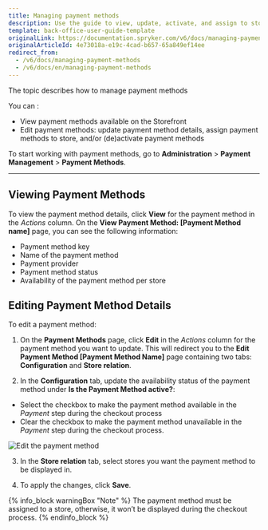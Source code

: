 ```yaml
---
title: Managing payment methods
description: Use the guide to view, update, activate, and assign to stores payment methods in the Back Office.
template: back-office-user-guide-template
originalLink: https://documentation.spryker.com/v6/docs/managing-payment-methods
originalArticleId: 4e73018a-e19c-4cad-b657-65a849ef14ee
redirect_from:
  - /v6/docs/managing-payment-methods
  - /v6/docs/en/managing-payment-methods
---
```


The topic describes how to manage payment methods

You can :
* View payment methods available on the Storefront
* Edit payment methods: update payment method details, assign payment methods to store, and/or (de)activate payment methods


To start working with payment methods, go to **Administration** > **Payment Management** > **Payment Methods**.
***
## Viewing Payment Methods
To view the payment method details, click **View** for the payment method in the *Actions* column. On the **View Payment Method: [Payment Method name]** page, you can see the following information:

* Payment method key
* Name of the payment method
* Payment provider
* Payment method status
* Availability of the payment method per store



## Editing Payment Method Details
To edit a payment method:

1. On the **Payment Methods** page, click **Edit** in the *Actions* column for the payment method you want to update. This will redirect you to the **Edit Payment Method [Payment Method Name]** page containing two tabs: **Configuration** and **Store relation**.

2. In the **Configuration** tab, update the availability status of the payment method under **Is the Payment Method active?**:
* Select the checkbox to make the payment method available in the *Payment* step during the checkout process
* Clear the checkbox to make the payment method unavailable in the *Payment* step during the checkout process.

![Edit the payment method](https://spryker.s3.eu-central-1.amazonaws.com/docs/User+Guides/Back+Office+User+Guides/Administration/Payment+Management/Payment+Methods/Managing+Payment+Methods/edit-payment-method.png) 

3. In the **Store relation** tab, select stores you want the payment method to be displayed in.

4. To apply the changes, click **Save**.

{% info_block warningBox "Note" %}
The payment method must be assigned to a store, otherwise, it won’t be displayed during the checkout process.
{% endinfo_block %}
